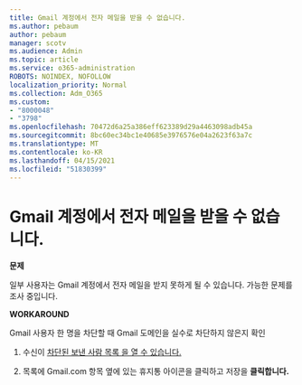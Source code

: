 ```yaml
---
title: Gmail 계정에서 전자 메일을 받을 수 없습니다.
ms.author: pebaum
author: pebaum
manager: scotv
ms.audience: Admin
ms.topic: article
ms.service: o365-administration
ROBOTS: NOINDEX, NOFOLLOW
localization_priority: Normal
ms.collection: Adm_O365
ms.custom:
- "8000048"
- "3798"
ms.openlocfilehash: 70472d6a25a386eff623389d29a4463098adb45a
ms.sourcegitcommit: 8bc60ec34bc1e40685e3976576e04a2623f63a7c
ms.translationtype: MT
ms.contentlocale: ko-KR
ms.lasthandoff: 04/15/2021
ms.locfileid: "51830399"
---
```

# <a name="unable-to-receive-email-from-gmail-accounts"></a>Gmail 계정에서 전자 메일을 받을 수 없습니다.

**문제**

일부 사용자는 Gmail 계정에서 전자 메일을 받지 못하게 될 수 있습니다. 가능한 문제를 조사 중입니다.

**WORKAROUND**

Gmail 사용자 한 명을 차단할 때 Gmail 도메인을 실수로 차단하지 않은지 확인

1. 수신이 [차단된 보낸 사람 목록 을 열 수 있습니다.](https://go.microsoft.com/fwlink/?linkid=2121010)

2. 목록에 Gmail.com 항목 옆에 있는 휴지통 아이콘을 클릭하고 저장을 **클릭합니다.**
